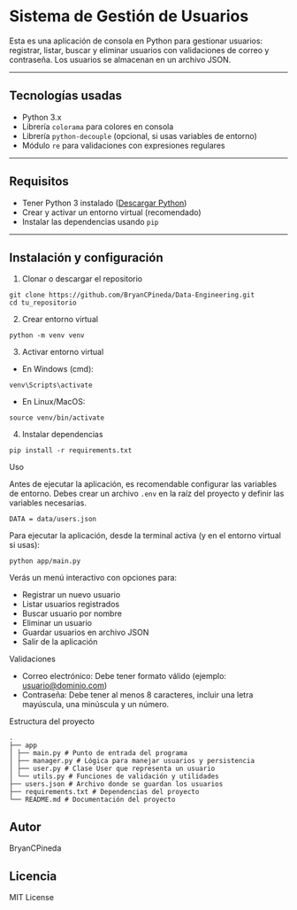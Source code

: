 # Sistema de Gestión de Usuarios

Esta es una aplicación de consola en Python para gestionar usuarios: registrar, listar, buscar y eliminar usuarios con validaciones de correo y contraseña. Los usuarios se almacenan en un archivo JSON.

---

## Tecnologías usadas

- Python 3.x
- Librería `colorama` para colores en consola
- Librería `python-decouple` (opcional, si usas variables de entorno)
- Módulo `re` para validaciones con expresiones regulares

---

## Requisitos

- Tener Python 3 instalado ([Descargar Python](https://www.python.org/downloads/))
- Crear y activar un entorno virtual (recomendado)
- Instalar las dependencias usando `pip`

---

## Instalación y configuración

1. Clonar o descargar el repositorio

```
git clone https://github.com/BryanCPineda/Data-Engineering.git
cd tu_repositorio
```

2. Crear entorno virtual

```
python -m venv venv
```

3. Activar entorno virtual

- En Windows (cmd):

```
venv\Scripts\activate
```

- En Linux/MacOS:

```
source venv/bin/activate
```

4. Instalar dependencias

```
pip install -r requirements.txt
```

Uso

Antes de ejecutar la aplicación, es recomendable configurar las variables de entorno. Debes crear un archivo `.env` en la raíz del proyecto y definir las variables necesarias.

```
DATA = data/users.json
```

Para ejecutar la aplicación, desde la terminal activa (y en el entorno virtual si usas):

```
python app/main.py
```

Verás un menú interactivo con opciones para:

- Registrar un nuevo usuario
- Listar usuarios registrados
- Buscar usuario por nombre
- Eliminar un usuario
- Guardar usuarios en archivo JSON
- Salir de la aplicación

Validaciones

- Correo electrónico: Debe tener formato válido (ejemplo: usuario@dominio.com)
- Contraseña: Debe tener al menos 8 caracteres, incluir una letra mayúscula, una minúscula y un número.

Estructura del proyecto

```
.
├── app
│ ├── main.py # Punto de entrada del programa
│ ├── manager.py # Lógica para manejar usuarios y persistencia
│ ├── user.py # Clase User que representa un usuario
│ └── utils.py # Funciones de validación y utilidades
├── users.json # Archivo donde se guardan los usuarios
├── requirements.txt # Dependencias del proyecto
└── README.md # Documentación del proyecto
```

## Autor

BryanCPineda

## Licencia

MIT License
